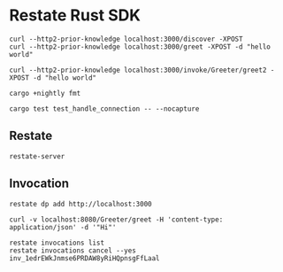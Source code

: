 # Restate Rust SDK

```shell
curl --http2-prior-knowledge localhost:3000/discover -XPOST
curl --http2-prior-knowledge localhost:3000/greet -XPOST -d "hello world"

curl --http2-prior-knowledge localhost:3000/invoke/Greeter/greet2 -XPOST -d "hello world"
```

```shell
cargo +nightly fmt
```

```shell
cargo test test_handle_connection -- --nocapture
```

## Restate

```shell
restate-server
```

## Invocation

```shell
restate dp add http://localhost:3000

curl -v localhost:8080/Greeter/greet -H 'content-type: application/json' -d '"Hi"'
```

```shell
restate invocations list
restate invocations cancel --yes inv_1edrEWkJnmse6PRDAW8yRiHQpnsgFfLaal
```